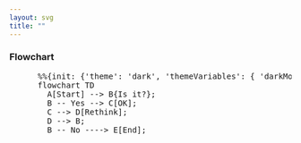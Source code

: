 ```yaml
---
layout: svg 
title: ""
---
```

  <h3>Flowchart</h3>
  <div class="mermaid">
    <pre>
      %%{init: {'theme': 'dark', 'themeVariables': { 'darkMode': true }}}%%
      flowchart TD
        A[Start] --> B{Is it?};
        B -- Yes --> C[OK];
        C --> D[Rethink];
        D --> B;
        B -- No ----> E[End];
    </pre>
  </div>
